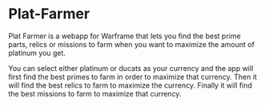 # Plat-Farmer
Plat Farmer is a webapp for Warframe that lets you find the best prime parts, relics or missions to farm when you want to maximize the amount of platinum you get.

You can select either platinum or ducats as your currency and the app will first find the best primes to farm in order to maximize that currency. Then it will find the best relics to farm to maximize the currency. Finally it will find the best missions to farm to maximize that currency. 
